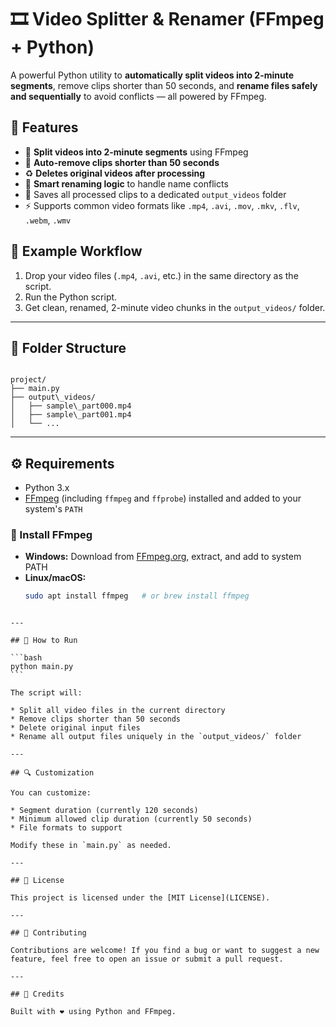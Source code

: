 # 🎞️ Video Splitter & Renamer (FFmpeg + Python)

A powerful Python utility to **automatically split videos into 2-minute segments**, remove clips shorter than 50 seconds, and **rename files safely and sequentially** to avoid conflicts — all powered by FFmpeg.

## 📌 Features

- 🔪 **Split videos into 2-minute segments** using FFmpeg
- 🧹 **Auto-remove clips shorter than 50 seconds**
- ♻️ **Deletes original videos after processing**
- 🧠 **Smart renaming logic** to handle name conflicts
- 📂 Saves all processed clips to a dedicated `output_videos` folder
- ⚡ Supports common video formats like `.mp4`, `.avi`, `.mov`, `.mkv`, `.flv`, `.webm`, `.wmv`

## 📸 Example Workflow

1. Drop your video files (`.mp4`, `.avi`, etc.) in the same directory as the script.
2. Run the Python script.
3. Get clean, renamed, 2-minute video chunks in the `output_videos/` folder.

---

## 📁 Folder Structure

```

project/
├── main.py
├── output\_videos/
│   ├── sample\_part000.mp4
│   ├── sample\_part001.mp4
│   └── ...

````

---

## ⚙️ Requirements

- Python 3.x
- [FFmpeg](https://ffmpeg.org/) (including `ffmpeg` and `ffprobe`) installed and added to your system's `PATH`

### 🔧 Install FFmpeg

- **Windows:** Download from [FFmpeg.org](https://ffmpeg.org/download.html), extract, and add to system PATH
- **Linux/macOS:**  
  ```bash
  sudo apt install ffmpeg   # or brew install ffmpeg
````

---

## 🚀 How to Run

```bash
python main.py
```

The script will:

* Split all video files in the current directory
* Remove clips shorter than 50 seconds
* Delete original input files
* Rename all output files uniquely in the `output_videos/` folder

---

## 🔍 Customization

You can customize:

* Segment duration (currently 120 seconds)
* Minimum allowed clip duration (currently 50 seconds)
* File formats to support

Modify these in `main.py` as needed.

---

## 📜 License

This project is licensed under the [MIT License](LICENSE).

---

## 🤝 Contributing

Contributions are welcome! If you find a bug or want to suggest a new feature, feel free to open an issue or submit a pull request.

---

## 🙌 Credits

Built with ❤️ using Python and FFmpeg.
